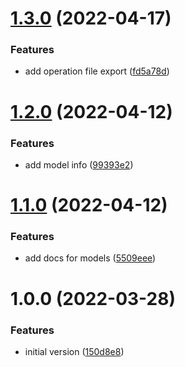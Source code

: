 # [1.3.0](https://github.com/flying-dice/war-room-models/compare/v1.2.0...v1.3.0) (2022-04-17)


### Features

* add operation file export ([fd5a78d](https://github.com/flying-dice/war-room-models/commit/fd5a78db13092b6744667c0439dabfc0d0fc567b))

# [1.2.0](https://github.com/flying-dice/war-room-models/compare/v1.1.0...v1.2.0) (2022-04-12)


### Features

* add model info ([99393e2](https://github.com/flying-dice/war-room-models/commit/99393e272889dccacf61fd694070341c03ae6f9d))

# [1.1.0](https://github.com/flying-dice/war-room-models/compare/v1.0.0...v1.1.0) (2022-04-12)


### Features

* add docs for models ([5509eee](https://github.com/flying-dice/war-room-models/commit/5509eeeea9e508fcefb432139cbf49a23348668b))

# 1.0.0 (2022-03-28)


### Features

* initial version ([150d8e8](https://github.com/flying-dice/war-room-models/commit/150d8e8e81661bbf795638d542c4ca3deec8c1c8))
